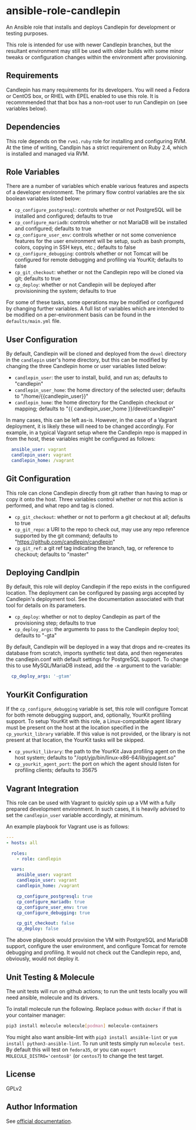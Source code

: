 ansible-role-candlepin
=========

An Ansible role that installs and deploys Candlepin for development or testing purposes.

This role is intended for use with newer Candlepin branches, but the resultant environment may still be used
with older builds with some minor tweaks or configuration changes within the environment after provisioning.

Requirements
------------

Candlepin has many requirements for its developers. You will need a Fedora or CentOS box, or RHEL with EPEL
enabled to use this role. It is recommmended that that box has a non-root user to run Candlepin on (see
variables below).

Dependencies
------------

This role depends on the `rvm1.ruby` role for installing and configuring RVM. At the time of writing, Candlpin
has a strict requirement on Ruby 2.4, which is installed and managed via RVM.

Role Variables
--------------

There are a number of variables which enable various features and aspects of a developer environment. The
primary flow control variables are the six boolean variables listed below:

- `cp_configure_postgresql`: controls whether or not PostgreSQL will be installed and configured; defaults to
  true
- `cp_configure_mariadb`: controls whether or not MariaDB will be installed and configured; defaults to true
- `cp_configure_user_env`: controls whether or not some convenience features for the user environment will
  be setup, such as bash prompts, colors, copying in SSH keys, etc.; defaults to false
- `cp_configure_debugging`: controls whether or not Tomcat will be configured for remote debugging and
  profiling via YourKit; defaults to false
- `cp_git_checkout`: whether or not the Candlepin repo will be cloned via git; defaults to true
- `cp_deploy`: whether or not Candlepin will be deployed after provisionining the system; defaults to true

For some of these tasks, some operations may be modified or configured by changing further variables. A full
list of variables which are intended to be modified on a per-environment basis can be found in the
`defaults/main.yml` file.

User Configuration
------------------

By default, Candlepin will be cloned and deployed from the `devel` directory in the `candlepin` user's home
directory, but this can be modified by changing the three Candlepin home or user variables listed below:

- `candlepin_user`: the user to install, build, and run as; defaults to "candlepin"
- `candlepin_user_home`: the home directory of the selected user; defaults to "/home/{{candlepin_user}}"
- `candlepin_home`: the home directory for the Candlepin checkout or mapping; defaults to
  "{{ candlepin_user_home }}/devel/candlepin"

In many cases, this can be left as-is. However, in the case of a Vagrant deployment, it is likely these will
need to be changed accordingly. For example, in a typical Vagrant setup where the Candlepin repo is mapped in
from the host, these variables might be configured as follows:

```yaml
  ansible_user: vagrant
  candlepin_user: vagrant
  candlepin_home: /vagrant
```

Git Configuration
-----------------

This role can clone Candlepin directly from git rather than having to map or copy it onto the host. Three
variables control whether or not this action is performed, and what repo and tag is cloned.

- `cp_git_checkout`: whether or not to perform a git checkout at all; defaults to true
- `cp_git_repo`: a URI to the repo to check out, may use any repo reference supported by the git command;
  defaults to "https://github.com/candlepin/candlepin"
- `cp_git_ref`: a git ref tag indicating the branch, tag, or reference to checkout; defaults to "master"

Deploying Candlpin
------------------

By default, this role will deploy Candlepin if the repo exists in the configured location. The deployment
can be configured by passing args accepted by Candlepin's deployment tool. See the documentation associated
with that tool for details on its parameters.

- `cp_deploy`: whether or not to deploy Candlepin as part of the provisioning step; defaults to true
- `cp_deploy_args`: the arguments to pass to the Candlepin deploy tool; defaults to "-gta"

By default, Candlepin will be deployed in a way that drops and re-creates its database from scratch, imports
synthetic test data, and then regenerates the candlepin.conf with default settings for PostgreSQL support.
To change this to use MySQL/MariaDB instead, add the `-m` argument to the variable:

```yaml
  cp_deploy_args: '-gtam'
```

YourKit Configuration
---------------------

If the `cp_configure_debugging` variable is set, this role will configure Tomcat for both remote debugging
support, and, optionally, YourKit profiling support. To setup YourKit with this role, a Linux-compatible
agent library must be present on the host at the location specified in the `cp_yourkit_library` variable. If
this value is not provided, or the library is not present at that location, the YourKit tasks will be skipped.

- `cp_yourkit_library`: the path to the YourKit Java profiling agent on the host system; defaults to
  "/opt/yjp/bin/linux-x86-64/libyjpagent.so"
- `cp_yourkit_agent_port`: the port on which the agent should listen for profiling clients; defaults to 35675

Vagrant Integration
-------------------

This role can be used with Vagrant to quickly spin up a VM with a fully prepared development environment. In
such cases, it is heavily advised to set the `candlepin_user` variable accordingly, at minimum.

An example playbook for Vagrant use is as follows:

```yaml
---
- hosts: all

  roles:
    - role: candlepin

  vars:
    ansible_user: vagrant
    candlepin_user: vagrant
    candlepin_home: /vagrant

    cp_configure_postgresql: true
    cp_configure_mariadb: true
    cp_configure_user_env: true
    cp_configure_debugging: true

    cp_git_checkout: false
    cp_deploy: false
```

The above playbook would provision the VM with PostgreSQL and MariaDB support, configure the user environment,
and configure Tomcat for remote debugging and profiling. It would not check out the Candlepin repo, and,
obviously, would not deploy it.

Unit Testing & Molecule
-----------------------

The unit tests will run on github actions; to run the unit tests locally you will need ansible, molecule and its drivers.

To install molecule run the following.
Replace `podman` with `docker` if that is your container manager:

```sh
pip3 install molecule molecule[podman] molecule-containers
```

You might also want ansible-lint with `pip3 install ansible-lint` or `yum install python3-ansible-lint`.
To run unit tests simply run `molecule test`.  By default this will test on `fedora35`, or you can
`export MOLECULE_DISTRO='centos8'` (or `centos7`) to change the test target.

License
-------

GPLv2

Author Information
------------------

See [official documentation](http://www.candlepinproject.org).

